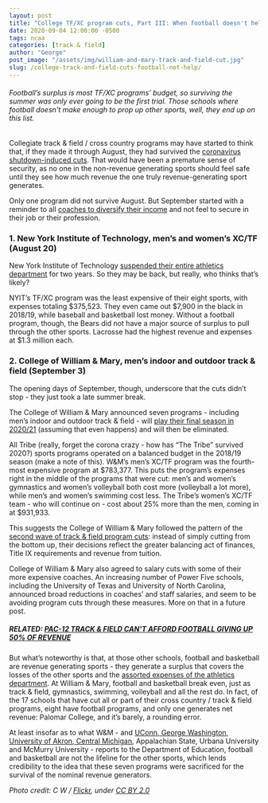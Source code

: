 ```yaml
---
layout: post
title: "College TF/XC program cuts, Part III: When football doesn't help"
date: 2020-09-04 12:00:00 -0500
tags: ncaa
categories: [track & field]
author: "George"
post_image: "/assets/img/william-and-mary-track-and-field-cut.jpg"
slug: /college-track-and-field-cuts-football-not-help/
---
```

<h6>Football’s surplus is most TF/XC programs’ budget, so surviving the summer was only ever going to be the first trial. Those schools where football doesn't make enough to prop up other sports, well, they end up on this list.</h6>

Collegiate track & field / cross country programs may have started to think that, if they made it through August, they had survived the [coronavirus shutdown-induced cuts](https://blog.nalathletics.com/2020/06/01/collegiate-track-and-field-cuts). That would have been a premature sense of security, as no one in the non-revenue generating sports should feel safe until they see how much revenue the one truly revenue-generating sport generates. 

Only one program did not survive August. But September started with a reminder to all [coaches to diversify their income](https://blog.nalathletics.com/2020/08/10/more-college-track-and-field-cuts) and not feel to secure in their job or their profession.

### 1. New York Institute of Technology, men’s and women’s XC/TF (August 20)

New York Institute of Technology [suspended their entire athletics department](https://nyitbears.com/news/2020/8/20/general-new-york-tech-to-suspend-its-ncaa-programs.aspx) for two years. So they may be back, but really, who thinks that’s likely?

NYIT’s TF/XC program was the least expensive of their eight sports, with expenses totaling $375,523. They even came out $7,900 in the black in 2018/19, while baseball and basketball lost money. Without a football program, though, the Bears did not have a major source of surplus to pull through the other sports. Lacrosse had the highest revenue and expenses at $1.3 million each.

### 2. College of William & Mary, men’s indoor and outdoor track & field (September 3)

The opening days of September, though, underscore that the cuts didn’t stop - they just took a late summer break.

The College of William & Mary announced seven programs - including men’s indoor and outdoor track & field - will [play their final season in 2020/21](https://tribeathletics.com/news/2020/9/3/dave-johnson-tribe-scribe-amid-financial-concerns-w-m-to-discontinue-seven-sports-following-the-2020-21-academic-year.aspx) (assuming that even happens) and will then be eliminated. 

All Tribe (really, forget the corona crazy - how has “The Tribe” survived 2020?) sports programs operated on a balanced budget in the 2018/19 season (make a note of this). W&M’s men’s XC/TF program was the fourth-most expensive program at $783,377. This puts the program’s expenses right in the middle of the programs that were cut: men’s and women’s gymnastics and women’s volleyball both cost more (volleyball a lot more), while men’s and women’s swimming cost less. The Tribe’s women’s XC/TF team - who will continue on - cost about 25% more than the men, coming in at $931,933.

This suggests the College of William & Mary followed the pattern of the [second wave of track & field program cuts](https://blog.nalathletics.com/2020/08/10/more-college-track-and-field-cuts): instead of simply cutting from the bottom up, their decisions reflect the greater balancing act of finances, Title IX requirements and revenue from tuition.

College of William & Mary also agreed to salary cuts with some of their more expensive coaches. An increasing number of Power Five schools, including the University of Texas and University of North Carolina, announced broad reductions in coaches’ and staff salaries, and seem to be avoiding program cuts through these measures. More on that in a future post.

##### <strong>RELATED: [PAC-12 TRACK & FIELD CAN'T AFFORD FOOTBALL GIVING UP 50% OF REVENUE](https://blog.nalathletics.com/2020/08/04/pac-12-track-and-field-football-player-demands)</strong>

But what’s noteworthy is that, at those other schools, football and basketball are revenue generating sports - they generate a surplus that covers the losses of the other sports and the [assorted expenses of the athletics department](https://ope.ed.gov/athletics/). At William & Mary, football and basketball break even, just as track & field, gymnastics, swimming, volleyball and all the rest do. In fact, of the 17 schools that have cut all or part of their cross country / track & field programs, eight have football programs, and only one generates net revenue: Palomar College, and it’s barely, a rounding error. 

At least insofar as to what W&M - and [UConn, George Washington](https://blog.nalathletics.com/2020/08/10/more-college-track-and-field-cuts), [University of Akron, Central Michigan](https://blog.nalathletics.com/2020/06/01/collegiate-track-and-field-cuts), Appalachian State, Urbana University and McMurry University - reports to the Department of Education, football and basketball are not the lifeline for the other sports, which lends credibility to the idea that these seven programs were sacrificed for the survival of the nominal revenue generators.

<em>Photo credit: C W / [Flickr](https://flic.kr/p/sckvZn), under [CC BY 2.0](https://creativecommons.org/licenses/by/2.0/)</em>
